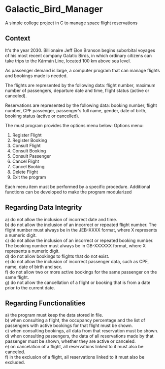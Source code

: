 # Galactic_Bird_Manager
A simple college project in C to manage space flight reservations

## Context
It's the year 2030. Billionaire Jeff Elon Branson begins suborbital voyages of his most
recent company Galatic Birds, in which ordinary citizens can take trips to the Kármán Line,
located 100 km above sea level. 

As passenger demand is large, a computer program that can manage
flights and bookings made is needed.  

The flights are represented by the following data: flight number, maximum number of passengers,
departure date and time, flight status (active or canceled).  

Reservations are represented by the following data: booking number, flight number, CPF
passenger, passenger's full name, gender, date of birth, booking status (active or
cancelled).

The must program provides the options menu below:
Options menu:  
1) Register Flight  
2) Register Booking
3) Consult Flight
4) Consult Booking
5) Consult Passenger
6) Cancel Flight
7) Cancel Booking
8) Delete Flight
9) Exit the program

Each menu item must be performed by a specific procedure. Additional functions can be
developed to make the program modularized

## Regarding Data Integrity
a) do not allow the inclusion of incorrect date and time.  
b) do not allow the inclusion of an incorrect or repeated flight number. The flight number must always be in the
JEB-XXXX format, where X represents a numeric digit.  
c) do not allow the inclusion of an incorrect or repeated booking number. The booking number must always
be in GB-XXXXXX format, where X represents a numeric digit.  
d) do not allow bookings to flights that do not exist.  
e) do not allow the inclusion of incorrect passenger data, such as CPF, name, date of birth
and sex.  
f) do not allow two or more active bookings for the same passenger on the same flight.  
g) do not allow the cancellation of a flight or booking that is from a date prior to the current date.  

## Regarding Functionalities
a) the program must keep the data stored in file.  
b) when consulting a flight, the occupancy percentage and the list of passengers with
active bookings for that flight must be shown.  
c) when consulting bookings, all data from that reservation must be shown.  
d) when consulting passengers, the data of all reservations made by that passenger must be shown, whether they are active or canceled.  
e) on cancelation of a flight, all reservations linked to it must also be canceled.  
f) in the exclusion of a flight, all reservations linked to it must also be excluded.  
